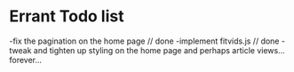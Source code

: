 # Errant Todo list

-fix the pagination on the home page // done
-implement fitvids.js // done
-tweak and tighten up styling on the home page and perhaps article views... forever...